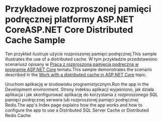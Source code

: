# <a name="aspnet-core-distributed-cache-sample"></a><span data-ttu-id="a886e-101">Przykładowe rozproszonej pamięci podręcznej platformy ASP.NET Core</span><span class="sxs-lookup"><span data-stu-id="a886e-101">ASP.NET Core Distributed Cache Sample</span></span>

<span data-ttu-id="a886e-102">Ten przykład ilustruje użycie rozproszonej pamięci podręcznej.</span><span class="sxs-lookup"><span data-stu-id="a886e-102">This sample illustrates the use of a distributed cache.</span></span> <span data-ttu-id="a886e-103">W tym przykładzie przedstawiono scenariusz opisany w [Praca z rozproszoną pamięcią podręczną w programie ASP.NET Core](https://docs.microsoft.com/aspnet/core/performance/caching/distributed) tematu.</span><span class="sxs-lookup"><span data-stu-id="a886e-103">This sample demonstrates the scenario described in the [Work with a distributed cache in ASP.NET Core](https://docs.microsoft.com/aspnet/core/performance/caching/distributed) topic.</span></span>

<span data-ttu-id="a886e-104">Uruchom aplikację w środowisku programistycznym.</span><span class="sxs-lookup"><span data-stu-id="a886e-104">Run the app in the Development environment.</span></span> <span data-ttu-id="a886e-105">Strony indeksu aplikacji wyjaśniono, jak działa aplikacja i jak skonfigurować aplikację do korzystania z rozproszonego SQL pamięci podręcznej serwera lub rozproszonej pamięci podręcznej Redis.</span><span class="sxs-lookup"><span data-stu-id="a886e-105">The app's Index page explains how the app works and how to configure the app to use a Distributed SQL Server Cache or Distributed Redis Cache.</span></span>
